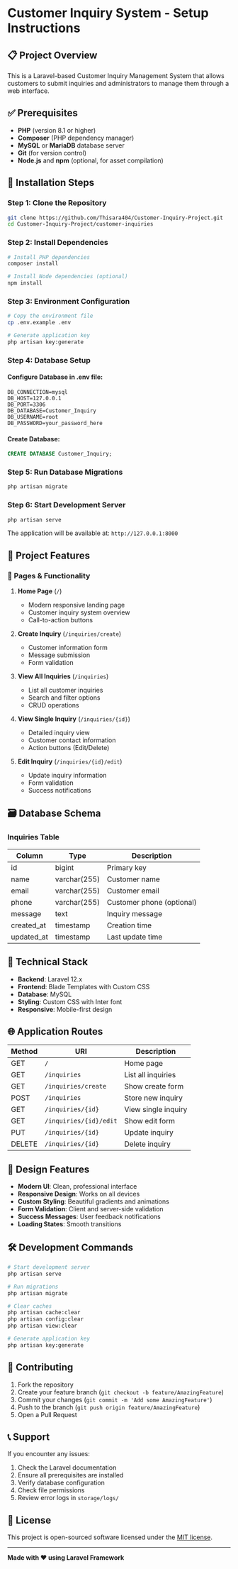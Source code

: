 # Customer Inquiry System - Setup Instructions

## 📋 Project Overview
This is a Laravel-based Customer Inquiry Management System that allows customers to submit inquiries and administrators to manage them through a web interface.

## ✅ Prerequisites
- **PHP** (version 8.1 or higher)
- **Composer** (PHP dependency manager)
- **MySQL** or **MariaDB** database server
- **Git** (for version control)
- **Node.js** and **npm** (optional, for asset compilation)

## 🚀 Installation Steps

### Step 1: Clone the Repository
```bash
git clone https://github.com/Thisara404/Customer-Inquiry-Project.git
cd Customer-Inquiry-Project/customer-inquiries
```

### Step 2: Install Dependencies
```bash
# Install PHP dependencies
composer install

# Install Node dependencies (optional)
npm install
```

### Step 3: Environment Configuration
```bash
# Copy the environment file
cp .env.example .env

# Generate application key
php artisan key:generate
```

### Step 4: Database Setup

#### Configure Database in .env file:
```env
DB_CONNECTION=mysql
DB_HOST=127.0.0.1
DB_PORT=3306
DB_DATABASE=Customer_Inquiry
DB_USERNAME=root
DB_PASSWORD=your_password_here
```

#### Create Database:
```sql
CREATE DATABASE Customer_Inquiry;
```

### Step 5: Run Database Migrations
```bash
php artisan migrate
```

### Step 6: Start Development Server
```bash
php artisan serve
```
The application will be available at: `http://127.0.0.1:8000`

## 🎯 Project Features

### 📄 Pages & Functionality

1. **Home Page** (`/`)
   - Modern responsive landing page
   - Customer inquiry system overview
   - Call-to-action buttons

2. **Create Inquiry** (`/inquiries/create`)
   - Customer information form
   - Message submission
   - Form validation

3. **View All Inquiries** (`/inquiries`)
   - List all customer inquiries
   - Search and filter options
   - CRUD operations

4. **View Single Inquiry** (`/inquiries/{id}`)
   - Detailed inquiry view
   - Customer contact information
   - Action buttons (Edit/Delete)

5. **Edit Inquiry** (`/inquiries/{id}/edit`)
   - Update inquiry information
   - Form validation
   - Success notifications

## 🗃️ Database Schema

### Inquiries Table
| Column | Type | Description |
|--------|------|-------------|
| id | bigint | Primary key |
| name | varchar(255) | Customer name |
| email | varchar(255) | Customer email |
| phone | varchar(255) | Customer phone (optional) |
| message | text | Inquiry message |
| created_at | timestamp | Creation time |
| updated_at | timestamp | Last update time |

## 🔧 Technical Stack

- **Backend**: Laravel 12.x
- **Frontend**: Blade Templates with Custom CSS
- **Database**: MySQL
- **Styling**: Custom CSS with Inter font
- **Responsive**: Mobile-first design

## 🌐 Application Routes

| Method | URI | Description |
|--------|-----|-------------|
| GET | `/` | Home page |
| GET | `/inquiries` | List all inquiries |
| GET | `/inquiries/create` | Show create form |
| POST | `/inquiries` | Store new inquiry |
| GET | `/inquiries/{id}` | View single inquiry |
| GET | `/inquiries/{id}/edit` | Show edit form |
| PUT | `/inquiries/{id}` | Update inquiry |
| DELETE | `/inquiries/{id}` | Delete inquiry |

## 🎨 Design Features

- **Modern UI**: Clean, professional interface
- **Responsive Design**: Works on all devices
- **Custom Styling**: Beautiful gradients and animations
- **Form Validation**: Client and server-side validation
- **Success Messages**: User feedback notifications
- **Loading States**: Smooth transitions

## 🛠️ Development Commands

```bash
# Start development server
php artisan serve

# Run migrations
php artisan migrate

# Clear caches
php artisan cache:clear
php artisan config:clear
php artisan view:clear

# Generate application key
php artisan key:generate
```

## 📝 Contributing

1. Fork the repository
2. Create your feature branch (`git checkout -b feature/AmazingFeature`)
3. Commit your changes (`git commit -m 'Add some AmazingFeature'`)
4. Push to the branch (`git push origin feature/AmazingFeature`)
5. Open a Pull Request

## 📞 Support

If you encounter any issues:
1. Check the Laravel documentation
2. Ensure all prerequisites are installed
3. Verify database configuration
4. Check file permissions
5. Review error logs in `storage/logs/`

## 📄 License

This project is open-sourced software licensed under the [MIT license](https://opensource.org/licenses/MIT).

---

**Made with ❤️ using Laravel Framework**
